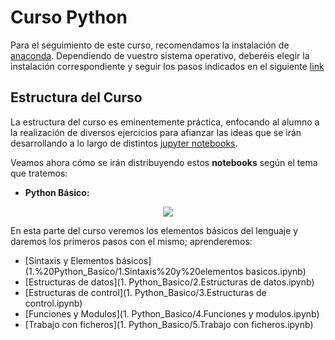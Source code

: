 # Curso Python

Para el seguimiento de este curso, recomendamos la instalación de [anaconda](https://www.anaconda.com/).
Dependiendo de vuestro sistema operativo, deberéis elegir la instalación correspondiente y seguir los pasos indicados en el siguiente [link](https://docs.anaconda.com/anaconda/install/)

## Estructura del Curso

La estructura del curso es eminentemente práctica, enfocando al alumno a la realización de diversos ejercicios para afianzar las ideas que se irán desarrollando a lo largo de distintos [jupyter notebooks](https://jupyter.org/).

Veamos ahora cómo se irán distribuyendo estos **notebooks** según el tema que tratemos:

* **Python Básico:** 

<div align="center">
   <a href="https://github.com/AfiQuants/Curso_Python/tree/main/1.%20Python_Basico/">
   <img src="https://3.bp.blogspot.com/-I-pXRG4ijSA/XYGcA9iILII/AAAAAAAACVg/HHB9ROtp1mUpkCTCKkjB_froP1dWbTmIACK4BGAYYCw/s1600/introToPython1.webp">
   </a>
</div>

En esta parte del curso veremos los elementos básicos del lenguaje y daremos los primeros pasos con el mismo; aprenderemos:

* [Sintaxis y Elementos básicos](1.%20Python_Basico/1.Sintaxis%20y%20elementos basicos.ipynb)
* [Estructuras de datos](1. Python_Basico/2.Estructuras de datos.ipynb)
* [Estructuras de control](1. Python_Basico/3.Estructuras de control.ipynb)
* [Funciones y Modulos](1. Python_Basico/4.Funciones y modulos.ipynb)
* [Trabajo con ficheros](1. Python_Basico/5.Trabajo con ficheros.ipynb)
    
